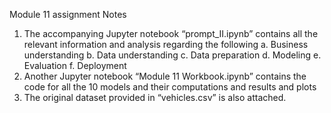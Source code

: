 Module 11 assignment
Notes
1.	The accompanying Jupyter notebook “prompt_II.ipynb” contains all the relevant information and analysis regarding the following
a.	Business understanding
b.	Data understanding
c.	Data preparation
d.	Modeling
e.	Evaluation
f.	Deployment
2.	Another Jupyter notebook “Module 11 Workbook.ipynb” contains the code for all the 10 models and their computations and results and plots
3.	The original dataset provided in “vehicles.csv” is also attached.
